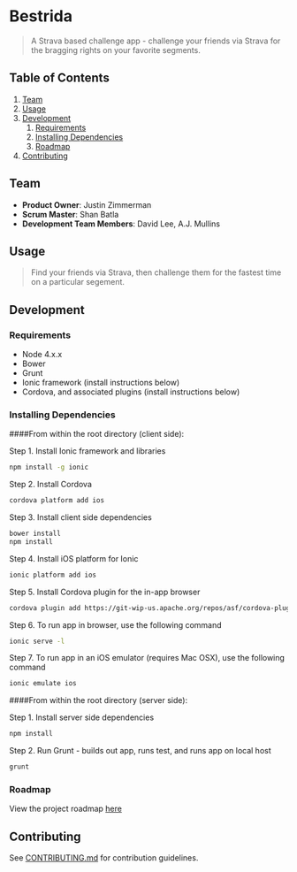 # Bestrida

> A Strava based challenge app - challenge your friends via Strava for the bragging rights on your favorite segments.


## Table of Contents

1. [Team](#team)
1. [Usage](#Usage)
1. [Development](#development)
    1. [Requirements](#requirements)
    1. [Installing Dependencies](#installing-dependencies)
    1. [Roadmap](#roadmap)
1. [Contributing](#contributing)


## Team

  - __Product Owner__: Justin Zimmerman
  - __Scrum Master__: Shan Batla
  - __Development Team Members__: David Lee, A.J. Mullins

## Usage

> Find your friends via Strava, then challenge them for the fastest time on a particular segement. 


## Development

### Requirements

- Node 4.x.x
- Bower
- Grunt
- Ionic framework (install instructions below)
- Cordova, and associated plugins (install instructions below)

### Installing Dependencies

####From within the root directory (client side):

Step 1. Install Ionic framework and libraries
```sh
npm install -g ionic
```
Step 2. Install Cordova
```sh
cordova platform add ios
```
Step 3. Install client side dependencies
```sh
bower install
npm install
```
Step 4. Install iOS platform for Ionic
```sh
ionic platform add ios
```
Step 5. Install Cordova plugin for the in-app browser 
```sh
cordova plugin add https://git-wip-us.apache.org/repos/asf/cordova-plugin-inappbrowser.git
```
Step 6. To run app in browser, use the following command
```sh
ionic serve -l
```
Step 7. To run app in an iOS emulator (requires Mac OSX), use the following command
```sh
ionic emulate ios
```


####From within the root directory (server side):

Step 1. Install server side dependencies
```sh
npm install
```

Step 2. Run Grunt - builds out app, runs test, and runs app on local host
```sh
grunt
```

### Roadmap

View the project roadmap [here](https://github.com/Bestrida/bestrida/issues)


## Contributing

See [CONTRIBUTING.md](CONTRIBUTING.md) for contribution guidelines.
